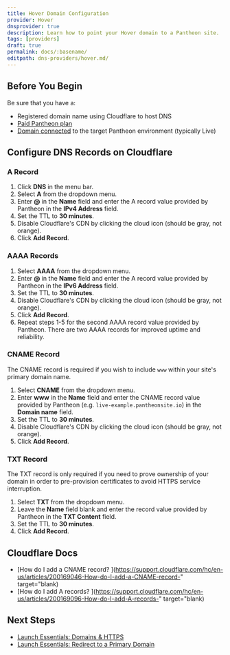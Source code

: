 ```yaml
---
title: Hover Domain Configuration
provider: Hover
dnsprovider: true
description: Learn how to point your Hover domain to a Pantheon site.
tags: [providers]
draft: true
permalink: docs/:basename/
editpath: dns-providers/hover.md/
---
```

## Before You Begin
Be sure that you have a:


- Registered domain name using Cloudflare to host DNS
- [Paid Pantheon plan](/docs/guides/launch/plans/)
- [Domain connected](/docs/guides/launch/domains/) to the target Pantheon environment (typically Live)

## Configure DNS Records on Cloudflare
### A Record
1. Click **DNS** in the menu bar.
2. Select **A** from the dropdown menu.
4. Enter **@** in the **Name** field and enter the A record value provided by Pantheon in the **IPv4 Address** field.
5. Set the TTL to **30 minutes**.
6. Disable Cloudflare's CDN by clicking the cloud icon (should be gray, not orange).
6. Click **Add Record**.

### AAAA Records
1. Select **AAAA** from the dropdown menu.
2. Enter **@** in the **Name** field and enter the A record value provided by Pantheon in the **IPv6 Address** field.
3. Set the TTL to **30 minutes**.
4. Disable Cloudflare's CDN by clicking the cloud icon (should be gray, not orange).
5. Click **Add Record**.
6. Repeat steps 1-5 for the second AAAA record value provided by Pantheon. There are two AAAA records for improved uptime and reliability.

### CNAME Record
The CNAME record is required if you wish to include `www` within your site's primary domain name.

1. Select **CNAME** from the dropdown menu.
2. Enter **www** in the **Name** field and enter the CNAME record value provided by Pantheon (e.g. `live-example.pantheonsite.io`) in the **Domain name** field.
3. Set the TTL to **30 minutes**.
4. Disable Cloudflare's CDN by clicking the cloud icon (should be gray, not orange).
5. Click **Add Record**.

### TXT Record
The TXT record is only required if you need to prove ownership of your domain in order to pre-provision certificates to avoid HTTPS service interruption.

1. Select **TXT** from the dropdown menu.
2. Leave the **Name** field blank and enter the record value provided by Pantheon in the **TXT Content** field.
3. Set the TTL to **30 minutes**.
4. Click **Add Record**.

## Cloudflare Docs

* [How do I add a CNAME record? <span class="glyphicons glyphicons-new-window-alt"></span>](https://support.cloudflare.com/hc/en-us/articles/200169046-How-do-I-add-a-CNAME-record-" target="blank)
* [How do I add A records? <span class="glyphicons glyphicons-new-window-alt"></span>](https://support.cloudflare.com/hc/en-us/articles/200169096-How-do-I-add-A-records-" target="blank)

## Next Steps

* [Launch Essentials: Domains & HTTPS](/docs/guides/launch/domains/)
* [Launch Essentials: Redirect to a Primary Domain](/docs/guides/launch/redirects/)
